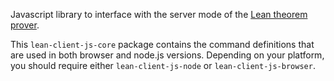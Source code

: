 Javascript library to interface with the server mode of the [Lean theorem prover](https://leanprover.github.io/).

This `lean-client-js-core` package contains the command definitions that are used in both browser and node.js versions.  Depending on your platform, you should require either `lean-client-js-node` or `lean-client-js-browser`.
